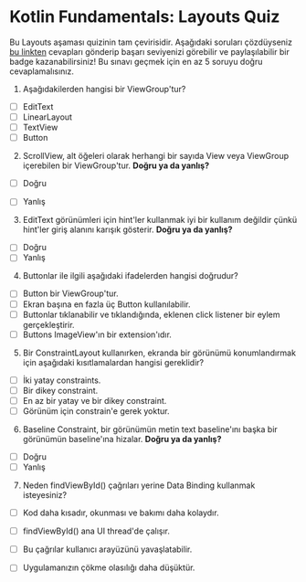 # Kotlin Fundamentals: Layouts Quiz

Bu Layouts aşaması quizinin tam çevirisidir. Aşağıdaki soruları çözdüyseniz [bu linkten](https://developer.android.com/courses/quizzes/kotlin-fundamentals-two/kotlin-fundamentals-two?continue=https%3A%2F%2Fdeveloper.android.com%2Fcourses%2Fpathways%2Fkotlin-fundamentals-two%23quiz-%2Fcourses%2Fquizzes%2Fkotlin-fundamentals-two%2Fkotlin-fundamentals-two)  cevapları gönderip başarı seviyenizi görebilir ve paylaşılabilir bir badge kazanabilirsiniz! Bu sınavı geçmek için en az 5 soruyu doğru cevaplamalısınız.

1. Aşağıdakilerden hangisi bir ViewGroup'tur?

- [ ] EditText
- [ ] LinearLayout
- [ ] TextView
- [ ] Button

2. ScrollView, alt öğeleri olarak herhangi bir sayıda View veya ViewGroup içerebilen bir ViewGroup'tur. **Doğru ya da yanlış?**

- [ ] Doğru
- [ ] Yanlış


3. EditText görünümleri için hint'ler kullanmak iyi bir kullanım değildir çünkü hint'ler giriş alanını karışık gösterir. **Doğru ya da yanlış?**

- [ ] Doğru
- [ ] Yanlış

4. Buttonlar ile ilgili aşağıdaki ifadelerden hangisi doğrudur?

- [ ] Button bir ViewGroup'tur.
- [ ] Ekran başına en fazla üç Button kullanılabilir.
- [ ] Buttonlar tıklanabilir ve tıklandığında, eklenen click listener bir eylem gerçekleştirir.
- [ ] Buttons ImageView'ın bir extension'ıdır.

5. Bir ConstraintLayout kullanırken, ekranda bir görünümü konumlandırmak için aşağıdaki kısıtlamalardan hangisi gereklidir?

- [ ] İki yatay constraints.
- [ ] Bir dikey constraint.
- [ ] En az bir yatay ve bir dikey constraint.
- [ ] Görünüm için constrain'e gerek yoktur.

6. Baseline Constraint, bir görünümün metin text baseline'ını başka bir görünümün baseline'ına hizalar. **Doğru ya da yanlış?**

- [ ] Doğru
- [ ] Yanlış

7. Neden findViewById() çağrıları yerine Data Binding kullanmak isteyesiniz?

- [ ] Kod daha kısadır, okunması ve bakımı daha kolaydır.
- [ ] findViewById() ana UI thread'de çalışır.
- [ ] Bu çağrılar kullanıcı arayüzünü yavaşlatabilir.
- [ ] Uygulamanızın çökme olasılığı daha düşüktür.



